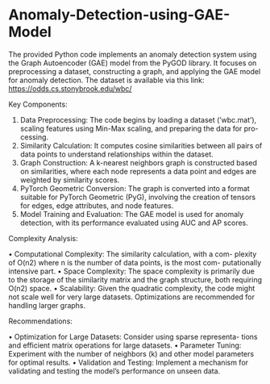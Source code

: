 # Anomaly-Detection-using-GAE-Model
The provided Python code implements an anomaly detection system using the Graph Autoencoder (GAE) model from the PyGOD library. It focuses on preprocessing a dataset, constructing a graph, and applying the GAE model for anomaly detection.
The dataset is available via this link: https://odds.cs.stonybrook.edu/wbc/

Key Components:
1. Data Preprocessing: The code begins by loading a dataset (’wbc.mat’),
scaling features using Min-Max scaling, and preparing the data for pro-
cessing.
2. Similarity Calculation: It computes cosine similarities between all pairs
of data points to understand relationships within the dataset.
3. Graph Construction: A k-nearest neighbors graph is constructed based
on similarities, where each node represents a data point and edges are
weighted by similarity scores.
4. PyTorch Geometric Conversion: The graph is converted into a format
suitable for PyTorch Geometric (PyG), involving the creation of tensors
for edges, edge attributes, and node features.
5. Model Training and Evaluation: The GAE model is used for anomaly
detection, with its performance evaluated using AUC and AP scores.

Complexity Analysis:

• Computational Complexity: The similarity calculation, with a com-
plexity of O(n2) where n is the number of data points, is the most com-
putationally intensive part.
• Space Complexity: The space complexity is primarily due to the storage
of the similarity matrix and the graph structure, both requiring O(n2)
space.
• Scalability: Given the quadratic complexity, the code might not scale
well for very large datasets. Optimizations are recommended for handling
larger graphs.

Recommendations:

• Optimization for Large Datasets: Consider using sparse representa-
tions and efficient matrix operations for large datasets.
• Parameter Tuning: Experiment with the number of neighbors (k) and
other model parameters for optimal results.
• Validation and Testing: Implement a mechanism for validating and
testing the model’s performance on unseen data.
